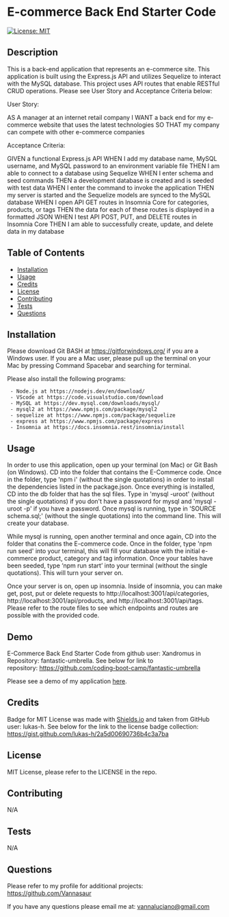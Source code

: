 # E-commerce Back End Starter Code
  [![License: MIT](https://img.shields.io/badge/License-MIT-green.svg)](https://opensource.org/licenses/MIT)
## Description

This is a back-end application that represents an e-commerce site. This application is built using the Express.js API and utilizes Sequelize to interact with the MySQL database. This project uses API routes that enable RESTful CRUD operations. Please see User Story and Acceptance Criteria below:

User Story: 

AS A manager at an internet retail company
I WANT a back end for my e-commerce website that uses the latest technologies
SO THAT my company can compete with other e-commerce companies

Acceptance Criteria:

GIVEN a functional Express.js API
WHEN I add my database name, MySQL username, and MySQL password to an environment variable file
THEN I am able to connect to a database using Sequelize
WHEN I enter schema and seed commands
THEN a development database is created and is seeded with test data
WHEN I enter the command to invoke the application
THEN my server is started and the Sequelize models are synced to the MySQL database
WHEN I open API GET routes in Insomnia Core for categories, products, or tags
THEN the data for each of these routes is displayed in a formatted JSON
WHEN I test API POST, PUT, and DELETE routes in Insomnia Core
THEN I am able to successfully create, update, and delete data in my database


## Table of Contents

  - [Installation](#installation)
  - [Usage](#usage)
  - [Credits](#credits)
  - [License](#license)
  - [Contributing](#contributing)
  - [Tests](#tests)
  - [Questions](#questions)


## Installation

Please download Git BASH at https://gitforwindows.org/ if you are a Windows user. If you are a Mac user, please pull up the terminal on your Mac by pressing Command Spacebar and searching for terminal. 

Please also install the following programs: 

     - Node.js at https://nodejs.dev/en/download/
     - VScode at https://code.visualstudio.com/download
     - MySQL at https://dev.mysql.com/downloads/mysql/
     - mysql2 at https://www.npmjs.com/package/mysql2
     - sequelize at https://www.npmjs.com/package/sequelize
     - express at https://www.npmjs.com/package/express
     - Insomnia at https://docs.insomnia.rest/insomnia/install


## Usage

In order to use this application, open up your terminal (on Mac) or Git Bash (on Windows). CD into the folder that contains the E-Commerce code. Once in the folder, type 'npm i' (without the single quotations) in order to install the dependencies listed in the package.json. Once everything is installed, CD into the db folder that has the sql files. Type in 'mysql -uroot' (without the single quotations) if you don't have a password for mysql and 'mysql -uroot -p' if you have a password. Once mysql is running, type in 'SOURCE schema.sql;' (without the single quotations) into the command line. This will create your database.

While mysql is running, open another terminal and once again, CD into the folder that conatins the E-commerce code. Once in the folder, type 'npm run seed' into your terminal, this will fill your database with the initial e-commerce product, category and tag information. Once your tables have been seeded, type ‘npm run start’ into your terminal (without the single quotations). This will turn your server on.

Once your server is on, open up insomnia. Inside of insomnia, you can make get, post, put or delete requests to http://localhost:3001/api/categories, http://localhost:3001/api/products, and http://localhost:3001/api/tags. Please refer to the route files to see which endpoints and routes are possible with the provided code. 

## Demo

E-Commerce Back End Starter Code from github user: Xandromus in Repository: fantastic-umbrella. See below for link to repository: https://github.com/coding-boot-camp/fantastic-umbrella

Please see a demo of my application [here](https://drive.google.com/file/d/1xtjHCSkmAgMp34sdl9qraC-nvX4w9Tj2/view?usp=sharing).


## Credits

Badge for MIT License was made with [Shields.io](http://shields.io/) and taken from GitHub user: lukas-h. See below for the link to the license badge collection: https://gist.github.com/lukas-h/2a5d00690736b4c3a7ba


## License

MIT License, please refer to the LICENSE in the repo.

## Contributing

N/A

## Tests

N/A

## Questions

Please refer to my profile for additional projects: https://github.com/Vannasaur

If you have any questions please email me at: vannaluciano@gmail.com